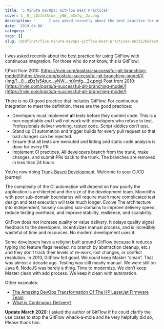 ```yaml
---
title: '5 Minute DevOps: GitFlow Best Practices'
cover: 1__8__zDz1s5Atux__yNW__mXmfg__2x.png
description: '      I was asked recently about the best practice for using GitFlow.    '
date: '2019-04-06'
category: ''
tags: []
slug: /@bdfinst/five-minute-devops-gitflow-best-practices-a6cd1265de24
---
```


I was asked recently about the best practice for using GitFlow with continuous integration. For those who do not know, this is GitFlow:

![Post from 2010: [https://nvie.com/posts/a-successful-git-branching-model/](https://nvie.com/posts/a-successful-git-branching-model/)](img/1__8__zDz1s5Atux__yNW__mXmfg__2x.png)
Post from 2010: [https://nvie.com/posts/a-successful-git-branching-model/](https://nvie.com/posts/a-successful-git-branching-model/)

There is no CI good practice that includes GitFlow. For continuous integration to meet the definition, these are the good practices:

*   Developers must implement **all** tests before they commit code. This is a non-negotiable and I will not work with developers who refuse to test. Professionals deliver working, tested code. Script kiddies don’t test.
*   Stand up CI automation and trigger builds for every pull request so that bad changes can be rejected.
*   Ensure that all tests are executed and linting and static code analysis is done for every PR.
*   Implement CI practices. All developers branch from the trunk, make changes, and submit PRs back to the trunk. The branches are removed in less than 24 hours.

You’re now doing [Trunk Based Development](https://trunkbaseddevelopment.com). Welcome to your CI/CD journey!

The complexity of the CI automation will depend on how poorly the application is architected and the size of the development team. Monoliths with poor sub-domain boundaries will require much more complicated test design and test execution will take much longer. Evolve The architecture into independent, loosely coupled sub-domains to improve delivery speed, reduce testing overhead, and improve stability, resilience, and scalability.

GitFlow does not increase quality or value delivery. It delays quality signal feedback to the developers, incentivizes manual process, and is incredibly wasteful of time and resources. No modern development uses it.

Some developers have a religion built around GitFlow because it reduces typing (no feature flags needed, no branch by abstraction cleanup, etc.) and they don’t track their levels of re-work, lost changes, or conflict resolution. In 2010, GitFlow felt good. We could keep Master “clean”. That was almost a decade ago. Testing was still mostly manual. We were still on Java 6. NodeJS was barely a thing. Time to modernize. We don’t keep Master clean with add process. We keep it clean with automation.

Other examples:

*   [The Amazing DevOps Transformation Of The HP LaserJet Firmware Team](https://itrevolution.com/the-amazing-devops-transformation-of-the-hp-laserjet-firmware-team-gary-gruver/)
*   [What is Continuous Delivery?](https://continuousdelivery.com)

**Update March 2020**: I asked the author of GitFlow if he could clarify the use cases to stop the GitFlow whack-a-mole and he very helpfully did so, Please thank him.